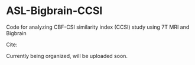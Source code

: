 # ASL-Bigbrain-CCSI
Code for analyzing CBF-CSI similarity index (CCSI) study using 7T MRI and Bigbrain

Cite: 

Currently being organized, will be uploaded soon.
